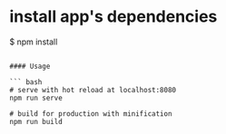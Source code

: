 # install app's dependencies
$ npm install
```

#### Usage

``` bash
# serve with hot reload at localhost:8080
npm run serve

# build for production with minification
npm run build
